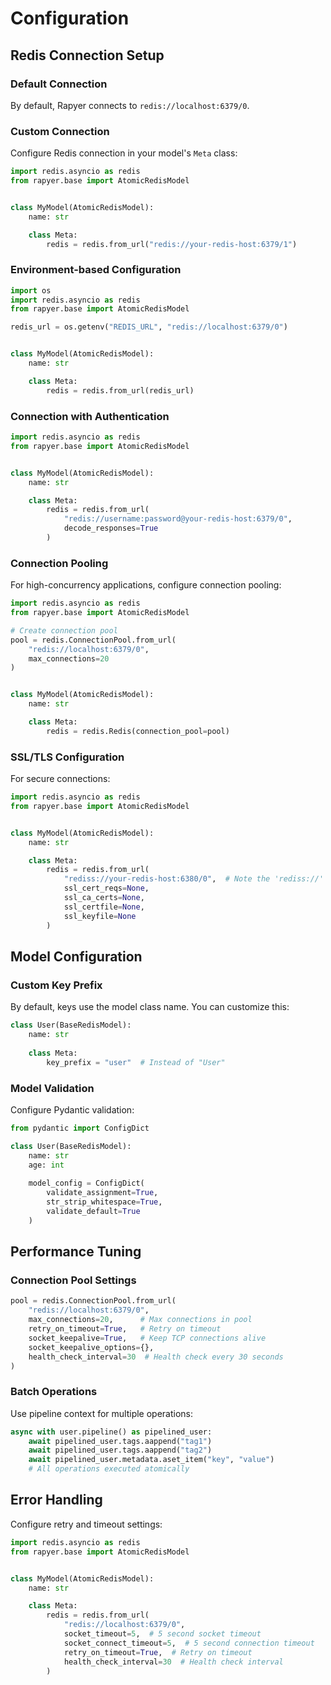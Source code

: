 # Configuration

## Redis Connection Setup

### Default Connection

By default, Rapyer connects to `redis://localhost:6379/0`.

### Custom Connection

Configure Redis connection in your model's `Meta` class:

```python
import redis.asyncio as redis
from rapyer.base import AtomicRedisModel


class MyModel(AtomicRedisModel):
    name: str

    class Meta:
        redis = redis.from_url("redis://your-redis-host:6379/1")
```

### Environment-based Configuration

```python
import os
import redis.asyncio as redis
from rapyer.base import AtomicRedisModel

redis_url = os.getenv("REDIS_URL", "redis://localhost:6379/0")


class MyModel(AtomicRedisModel):
    name: str

    class Meta:
        redis = redis.from_url(redis_url)
```

### Connection with Authentication

```python
import redis.asyncio as redis
from rapyer.base import AtomicRedisModel


class MyModel(AtomicRedisModel):
    name: str

    class Meta:
        redis = redis.from_url(
            "redis://username:password@your-redis-host:6379/0",
            decode_responses=True
        )
```

### Connection Pooling

For high-concurrency applications, configure connection pooling:

```python
import redis.asyncio as redis
from rapyer.base import AtomicRedisModel

# Create connection pool
pool = redis.ConnectionPool.from_url(
    "redis://localhost:6379/0",
    max_connections=20
)


class MyModel(AtomicRedisModel):
    name: str

    class Meta:
        redis = redis.Redis(connection_pool=pool)
```

### SSL/TLS Configuration

For secure connections:

```python
import redis.asyncio as redis
from rapyer.base import AtomicRedisModel


class MyModel(AtomicRedisModel):
    name: str

    class Meta:
        redis = redis.from_url(
            "rediss://your-redis-host:6380/0",  # Note the 'rediss://' for SSL
            ssl_cert_reqs=None,
            ssl_ca_certs=None,
            ssl_certfile=None,
            ssl_keyfile=None
        )
```

## Model Configuration

### Custom Key Prefix

By default, keys use the model class name. You can customize this:

```python
class User(BaseRedisModel):
    name: str
    
    class Meta:
        key_prefix = "user"  # Instead of "User"
```

### Model Validation

Configure Pydantic validation:

```python
from pydantic import ConfigDict

class User(BaseRedisModel):
    name: str
    age: int
    
    model_config = ConfigDict(
        validate_assignment=True,
        str_strip_whitespace=True,
        validate_default=True
    )
```

## Performance Tuning

### Connection Pool Settings

```python
pool = redis.ConnectionPool.from_url(
    "redis://localhost:6379/0",
    max_connections=20,      # Max connections in pool
    retry_on_timeout=True,   # Retry on timeout
    socket_keepalive=True,   # Keep TCP connections alive
    socket_keepalive_options={},
    health_check_interval=30  # Health check every 30 seconds
)
```

### Batch Operations

Use pipeline context for multiple operations:

```python
async with user.pipeline() as pipelined_user:
    await pipelined_user.tags.aappend("tag1")
    await pipelined_user.tags.aappend("tag2")
    await pipelined_user.metadata.aset_item("key", "value")
    # All operations executed atomically
```

## Error Handling

Configure retry and timeout settings:

```python
import redis.asyncio as redis
from rapyer.base import AtomicRedisModel


class MyModel(AtomicRedisModel):
    name: str

    class Meta:
        redis = redis.from_url(
            "redis://localhost:6379/0",
            socket_timeout=5,  # 5 second socket timeout
            socket_connect_timeout=5,  # 5 second connection timeout
            retry_on_timeout=True,  # Retry on timeout
            health_check_interval=30  # Health check interval
        )
```